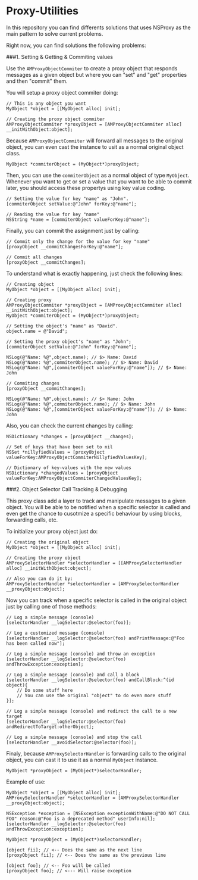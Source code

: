 Proxy-Utilities
===============

In this repository you can find differents solutions that uses NSProxy as the main pattern to solve current problems.

Right now, you can find solutions the following problems:

###1. Setting & Getting & Commiting values

Use the `AMProxyObjectCommiter` to create a proxy object that responds messages as a given object but where you can "set" and "get" properties and then "commit" them.

You will setup a proxy object commiter doing:

    // This is any object you want
    MyObject *object = [[MyObject alloc] init];
    
    // Creating the proxy object commiter
    AMProxyObjectCommiter *proxyObject = [AMProxyObjectCommiter alloc] __initWithObject:object];
  

Because `AMProxyObjectCommiter` will forward all messages to the original object, you can even cast the instance to usit as a normal original object class.

    MyObject *commiterObject = (MyObject*)proxyObject;
    

Then, you can use the `commiterObject` as a normal object of type `MyObject`. Whenever you want to get or set a value that you want to be able to commit later, you should access these propertys using key value coding.

    // Setting the value for key "name" as "John".
    [commiterObject setValue:@"John" forKey:@"name"];
    
    // Reading the value for key "name"
    NSString *name = [commiterObject valueForKey:@"name"];
    
Finally, you can commit the assignment just by calling:

    // Commit only the change for the value for key "name"
    [proxyObject __commitChangesForKey:@"name"];
    
    // Commit all changes
    [proxyObject __commitChanges];
    

To understand what is exactly happening, just check the following lines:

    // Creating object
    MyObject *object = [[MyObject alloc] init];
    
    // Creating proxy
    AMProxyObjectCommiter *proxyObject = [AMProxyObjectCommiter alloc] __initWithObject:object];
    MyObject *commiterObject = (MyObject*)proxyObject;
    
    // Setting the object's "name" as "David".
    object.name = @"David";
    
    // Setting the proxy object's "name" as "John";
    [commiterObject setValue:@"John" forKey:@"name"];
    
    NSLog(@"Name: %@",object.name); // $> Name: David
    NSLog(@"Name: %@",commiterObject.name); // $> Name: David
    NSLog(@"Name: %@",[commiterObject valueForKey:@"name"]); // $> Name: John
    
    // Commiting changes
    [proxyObject __commitChanges];
    
    NSLog(@"Name: %@",object.name); // $> Name: John
    NSLog(@"Name: %@",commiterObject.name); // $> Name: John
    NSLog(@"Name: %@",[commiterObject valueForKey:@"name"]); // $> Name: John
    
Also, you can check the current changes by calling:

    NSDictionary *changes = [proxyObject __changes];
    
    // Set of keys that have been set to nil
    NSSet *nillyfiedValues = [proxyObject valueForKey:AMProxyObjectCommiterNillyfiedValuesKey];
    
    // Dictionary of key-values with the new values
    NSDictionary *changedValues = [proxyObject valueForKey:AMProxyObjectCommiterChangedValuesKey];
  
###2. Object Selector Call Tracking & Debugging
    
This proxy class add a layer to track and manipulate messages to a given object. You will be able to be notified when a specific selector is called and even get the chance to cusotmize a specific behaviour by using blocks, forwarding calls, etc.

To initialize your proxy object just do:

    // Creating the original object
    MyObject *object = [[MyObject alloc] init];
    
    // Creating the proxy object
    AMProxySelectorHandler *selectorHandler = [[AMProxySelectorHandler alloc] __initWithObject:object];
    
    // Also you can do it by:
    AMProxySelectorHandler *selectorHandler = [AMProxySelectorHandler __proxyObject:object];

Now you can track when a specific selector is called in the original object just by calling one of those methods:
    
    // Log a simple message (console)
    [selectorHandler __logSelector:@selector(foo)];
    
    // Log a customized message (console)
    [selectorHandler __logSelector:@selector(foo) andPrintMessage:@"Foo has been called now"];
    
    // Log a simple message (console) and throw an exception
    [selectorHandler __logSelector:@selector(foo) andThrowException:exception];
    
    // Log a simple message (console) and call a block
    [selectorHandler __logSelector:@selector(foo) andCallBlock:^(id object){
        // Do some stuff here
        // You can use the original "object" to do even more stuff
    }];
    
    // Log a simple message (console) and redirect the call to a new target
    [selectorHandler __logSelector:@selector(foo) andRedirectToTarget:otherObject];
    
    // Log a simple message (console) and stop the call
    [selectorHandler __avoidSelector:@selector(foo)];

Finaly, because `AMProxySelectorHandler` is forwarding calls to the original object, you can cast it to use it as a normal `MyObject` instance.

    MyObject *proxyObject = (MyObject*)selectorHandler;

Example of use:

    MyObject *object = [[MyObject alloc] init];
    AMProxySelectorHandler *selectorHandler = [AMProxySelectorHandler __proxyObject:object];
    
    NSException *exception = [NSException exceptionWithName:@"DO NOT CALL FOO" reason:@"Foo is a deprecated method" userInfo:nil];
    [selectorHandler __logSelector:@selector(foo) andThrowException:exception];
    
    MyObject *proxyObject = (MyObject*)selectorHandler;
    
    [object fii]; // <-- Does the same as the next line
    [proxyObject fii]; // <-- Does the same as the previous line
    
    [object foo]; // <-- Foo will be called
    [proxyObject foo]; // <--- Will raise exception
    


    


  
